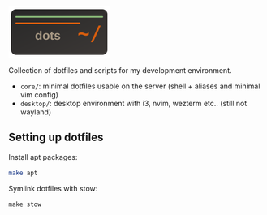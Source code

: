 <img src="dots-logo.svg" alt="logo" height="100">

Collection of dotfiles and scripts for my development environment.

- `core/`: minimal dotfiles usable on the server (shell + aliases and minimal vim config)
- `desktop/`: desktop environment with i3, nvim, wezterm etc.. (still not wayland)


## Setting up dotfiles

Install apt packages:
```bash
make apt
```

Symlink dotfiles with stow:
```
make stow
```
